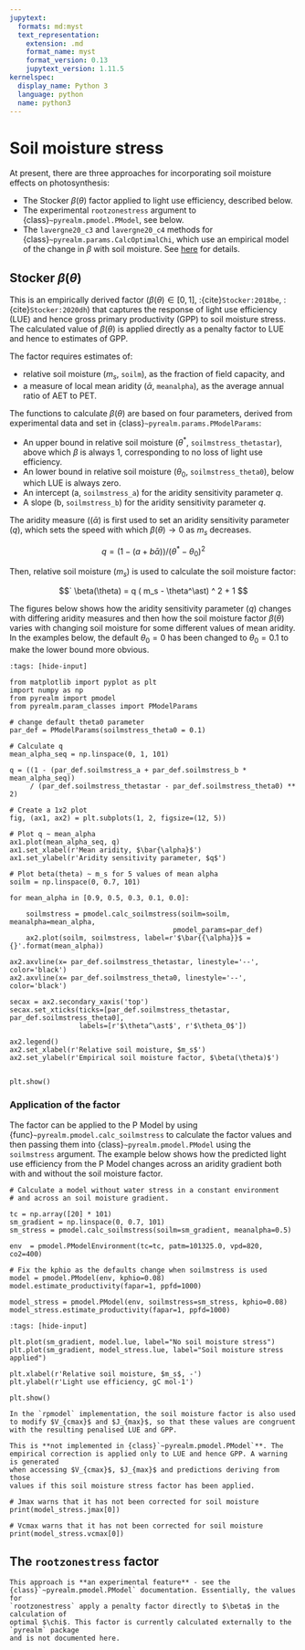 ```yaml
---
jupytext:
  formats: md:myst
  text_representation:
    extension: .md
    format_name: myst
    format_version: 0.13
    jupytext_version: 1.11.5
kernelspec:
  display_name: Python 3
  language: python
  name: python3
---
```


# Soil moisture stress

At present, there are three approaches for incorporating soil moisture effects on
photosynthesis:

* The Stocker $\beta(\theta)$ factor applied to light use efficiency, described below.
* The experimental `rootzonestress` argument to {class}`~pyrealm.pmodel.PModel`, see
  below.
* The `lavergne20_c3` and `lavergne20_c4` methods for
  {class}`~pyrealm.params.CalcOptimalChi`, which use an empirical model of the change in
  $\beta$ with soil moisture. See [here](optimal_chi) for details.

## Stocker $\beta(\theta)$

This is an empirically derived factor ($\beta(\theta) \in [0,1]$,
:{cite}`Stocker:2018be`, :{cite}`Stocker:2020dh`) that captures the response of light
use efficiency (LUE) and hence gross primary productivity (GPP)  to soil moisture
stress. The calculated value of $\beta(\theta)$ is applied directly as a penalty factor
to LUE and hence to estimates of GPP.

The factor requires estimates of:

* relative soil moisture ($m_s$, `soilm`), as the fraction of field capacity, and
* a measure of local mean aridity ($\bar{\alpha}$, `meanalpha`), as the average annual
  ratio of AET to PET.

The functions to calculate $\beta(\theta)$ are based on four parameters, derived from
experimental data and set in {class}`~pyrealm.params.PModelParams`:

* An upper bound in relative soil moisture ($\theta^\ast$, `soilmstress_thetastar`),
  above which $\beta$ is always 1, corresponding to no loss of light use efficiency.
* An lower bound in relative soil moisture ($\theta_0$, `soilmstress_theta0`),
  below which LUE is always zero.
* An intercept (a, `soilmstress_a`) for the aridity sensitivity parameter $q$.
* A slope (b, `soilmstress_b`) for the aridity sensitivity parameter $q$.

The aridity measure (($\bar{\alpha}$) is first used to set an aridity sensitivity
parameter ($q$), which sets the speed with which $\beta(\theta) \to 0$ as $m_s$
decreases.

$$
    q = (1 - (a + b \bar{\alpha}))/(\theta^\ast - \theta_{0})^2
$$

Then, relative soil moisture ($m_s$) is used to calculate the soil moisture factor:

$$`
    \beta(\theta) = q ( m_s - \theta^\ast) ^ 2  + 1
$$

The figures below shows how the aridity sensitivity parameter ($q$) changes with
differing aridity measures and then how the soil moisture factor $\beta(\theta)$
varies with changing soil moisture for some different values of mean aridity. In
the examples below, the default $\theta_0 = 0$ has been changed to $\theta_0 =
0.1$ to make the lower bound more obvious.

```{code-cell} ipython3
:tags: [hide-input]

from matplotlib import pyplot as plt
import numpy as np
from pyrealm import pmodel
from pyrealm.param_classes import PModelParams

# change default theta0 parameter
par_def = PModelParams(soilmstress_theta0 = 0.1)

# Calculate q
mean_alpha_seq = np.linspace(0, 1, 101)

q = ((1 - (par_def.soilmstress_a + par_def.soilmstress_b *  mean_alpha_seq))
     / (par_def.soilmstress_thetastar - par_def.soilmstress_theta0) ** 2)

# Create a 1x2 plot
fig, (ax1, ax2) = plt.subplots(1, 2, figsize=(12, 5))

# Plot q ~ mean_alpha
ax1.plot(mean_alpha_seq, q)
ax1.set_xlabel(r'Mean aridity, $\bar{\alpha}$')
ax1.set_ylabel(r'Aridity sensitivity parameter, $q$')

# Plot beta(theta) ~ m_s for 5 values of mean alpha
soilm = np.linspace(0, 0.7, 101)

for mean_alpha in [0.9, 0.5, 0.3, 0.1, 0.0]:

    soilmstress = pmodel.calc_soilmstress(soilm=soilm, meanalpha=mean_alpha,
                                        pmodel_params=par_def)
    ax2.plot(soilm, soilmstress, label=r'$\bar{{\alpha}}$ = {}'.format(mean_alpha))

ax2.axvline(x= par_def.soilmstress_thetastar, linestyle='--', color='black')
ax2.axvline(x= par_def.soilmstress_theta0, linestyle='--', color='black')

secax = ax2.secondary_xaxis('top')
secax.set_xticks(ticks=[par_def.soilmstress_thetastar, par_def.soilmstress_theta0],
                 labels=[r'$\theta^\ast$', r'$\theta_0$'])

ax2.legend()
ax2.set_xlabel(r'Relative soil moisture, $m_s$')
ax2.set_ylabel(r'Empirical soil moisture factor, $\beta(\theta)$')


plt.show()
```

### Application of the factor

The factor can be applied to the P Model by using
{func}`~pyrealm.pmodel.calc_soilmstress` to calculate the factor values and then
passing them into {class}`~pyrealm.pmodel.PModel` using the `soilmstress`
argument. The example below shows how the predicted light use efficiency from
the P Model changes across an aridity gradient both with and without the
soil moisture factor.

```{code-cell} ipython3
# Calculate a model without water stress in a constant environment
# and across an soil moisture gradient.

tc = np.array([20] * 101)
sm_gradient = np.linspace(0, 0.7, 101)
sm_stress = pmodel.calc_soilmstress(soilm=sm_gradient, meanalpha=0.5)

env  = pmodel.PModelEnvironment(tc=tc, patm=101325.0, vpd=820, co2=400)

# Fix the kphio as the defaults change when soilmstress is used
model = pmodel.PModel(env, kphio=0.08)
model.estimate_productivity(fapar=1, ppfd=1000)

model_stress = pmodel.PModel(env, soilmstress=sm_stress, kphio=0.08)
model_stress.estimate_productivity(fapar=1, ppfd=1000)
```

```{code-cell} ipython3
:tags: [hide-input]

plt.plot(sm_gradient, model.lue, label="No soil moisture stress")
plt.plot(sm_gradient, model_stress.lue, label="Soil moisture stress applied")

plt.xlabel(r'Relative soil moisture, $m_s$, -')
plt.ylabel(r'Light use efficiency, gC mol-1')

plt.show()
```

```{warning}
In the `rpmodel` implementation, the soil moisture factor is also used
to modify $V_{cmax}$ and $J_{max}$, so that these values are congruent
with the resulting penalised LUE and GPP.

This is **not implemented in {class}`~pyrealm.pmodel.PModel`**. The
empirical correction is applied only to LUE and hence GPP. A warning is generated
when accessing $V_{cmax}$, $J_{max}$ and predictions deriving from those
values if this soil moisture stress factor has been applied.
```

```{code-cell} ipython3
# Jmax warns that it has not been corrected for soil moisture
print(model_stress.jmax[0])
```

```{code-cell} ipython3
# Vcmax warns that it has not been corrected for soil moisture
print(model_stress.vcmax[0])
```

## The `rootzonestress` factor

```{warning}
This approach is **an experimental feature** - see the
{class}`~pyrealm.pmodel.PModel` documentation. Essentially, the values for
`rootzonestress` apply a penalty factor directly to $\beta$ in the calculation of
optimal $\chi$. This factor is currently calculated externally to the `pyrealm` package
and is not documented here.
```
